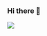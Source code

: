 ### Hi there 👋

![](https://leetcard.jacoblin.cool/pepperonii?theme=dark&font=IBM%20Plex%20Mono&ext=heatmap&border=0&radius=20&height=100&width=200)
<!--
- 🔭 I’m currently working on ...
- 🌱 I’m currently learning ...
- 👯 I’m looking to collaborate on ...
- 🤔 I’m looking for help with ...
- 💬 Ask me about ...
- 📫 How to reach me: ...
- 😄 Pronouns: ...
- ⚡ Fun fact: ...
-->
